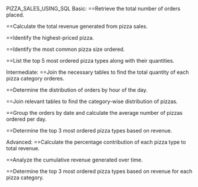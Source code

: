 PIZZA_SALES_USING_SQL
Basic:
==Retrieve the total number of orders placed.

==Calculate the total revenue generated from pizza sales.

==Identify the highest-priced pizza.

==Identify the most common pizza size ordered.

==List the top 5 most ordered pizza types along with their quantities.

Intermediate:
==Join the necessary tables to find the total quantity of each pizza category orderes. 

==Determine the distribution of orders by hour of the day.

==Join relevant tables to find the category-wise distribution of pizzas.

==Group the orders by date and calculate the average number of pizzas ordered per day.

==Determine the top 3 most ordered pizza types based on revenue.

Advanced:
==Calculate the percentage contribution of each pizza type to total revenue.

==Analyze the cumulative revenue generated over time.

==Determine the top 3 most ordered pizza types based on revenue for each pizza category.













